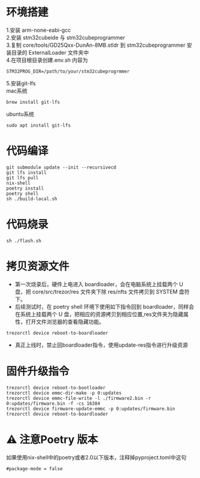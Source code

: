 # 环境搭建

1.安装 arm-none-eabi-gcc  
2.安装 stm32cubeide 与 stm32cubeprogrammer  
3.复制 core/tools/GD25Qxx-DunAn-8MB.stldr 到 stm32cubeprogrammer 安装目录的 ExternalLoader 文件夹中  
4.在项目根目录创建.env.sh 内容为

```
STM32PROG_DIR=/path/to/your/stm32cubeprogrmmer
```
5.安装git-lfs  
mac系统  
```
brew install git-lfs
```
ubuntu系统
```
sudo apt install git-lfs
```

# 代码编译

```
git submodule update --init --recursivecd
git lfs install
git lfs pull
nix-shell
poetry install
poetry shell
sh ./build-local.sh
```

# 代码烧录

```
sh ./flash.sh
```

# 拷贝资源文件
- 第一次烧录后，硬件上电进入 boardloader，会在电脑系统上挂载两个 U 盘，把 core/src/trezor/res 文件夹下除 res/nfts 文件拷贝到 SYSTEM 盘符下。
- 后续测试时，在 poetry shell 环境下使用如下指令回到 boardloader，同样会在系统上挂载两个 U 盘，把相应的资源拷贝到相应位置,res文件夹为隐藏属性，打开文件浏览器的查看隐藏功能。
```
trezorctl device reboot-to-boardloader
```

- 真正上线时，禁止回boardloader指令，使用update-res指令进行升级资源

# 固件升级指令
```
trezorctl device reboot-to-bootloader
trezorctl device emmc-dir-make -p 0:updates
trezorctl device emmc-file-write -l ./firmware2.bin -r 0:updates/firmware.bin -f -cs 16384
trezorctl device firmware-update-emmc -p 0:updates/firmware.bin
trezorctl device reboot-to-boardloader
```

# ⚠️ 注意Poetry 版本
如果使用nix-shell中的poetry或者2.0以下版本，注释掉pyproject.toml中这句
```
#package-mode = false
```